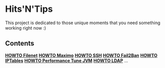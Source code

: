 # Hits'N'Tips

This project is dedicated to those unique moments that you need something working right now :)

## Contents

**[HOWTO Filenet](docs/filenet.md)**
**[HOWTO Maximo](docs/maximo.md)**
**[HOWTO SSH](docs/ssh.md)**
**[HOWTO Fail2Ban](docs/fail2ban.md)**
**[HOWTO IPTables](docs/iptables.md)**
**[HOWTO Performance Tune JVM](docs/jvmperftune.md)**
**[HOWTO LDAP](docs/ldap.md)**
...
